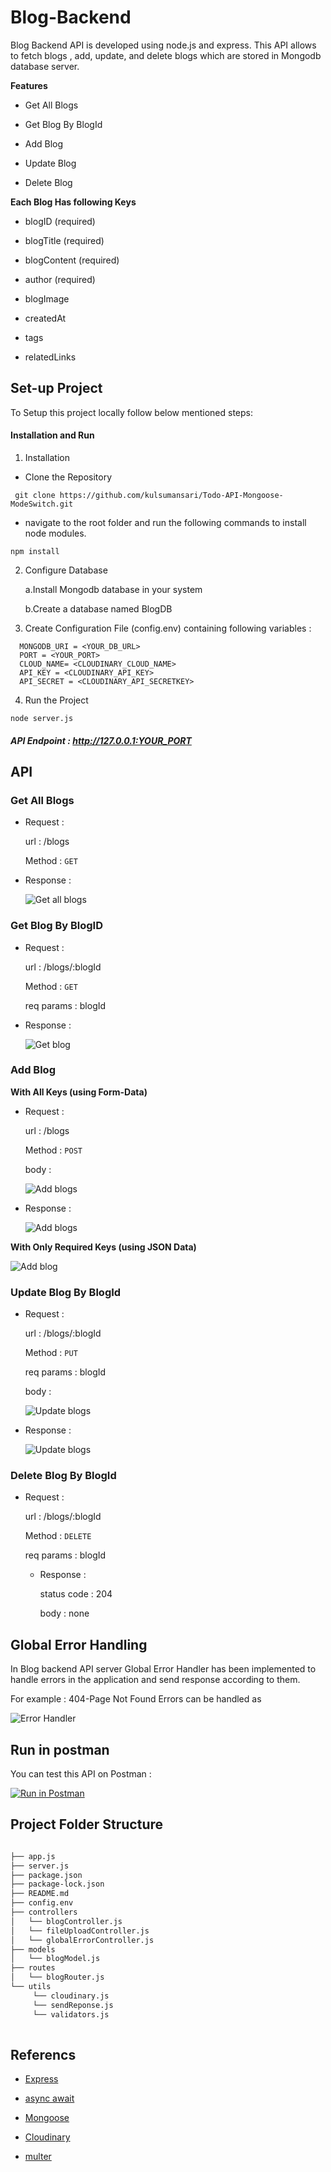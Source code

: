 # Blog-Backend

Blog Backend API is developed using node.js and express. This API allows to fetch blogs , add, update, and delete blogs which are stored in Mongodb database server.
    
**Features**

  * Get All Blogs
  
  * Get Blog By BlogId
  
  * Add Blog
  
  * Update Blog
  
  * Delete Blog
 
 **Each Blog Has following Keys**

  * blogID (required)

  * blogTitle (required)
  
  * blogContent (required)
  
  * author (required)
  
  * blogImage
  
  * createdAt
  
  * tags
  
  * relatedLinks
  
  
## Set-up Project

To Setup this project locally follow below mentioned steps:

#### Installation and Run

 1. Installation
 
   - Clone the Repository
   
   ```
    git clone https://github.com/kulsumansari/Todo-API-Mongoose-ModeSwitch.git
  ```
  - navigate to the root folder and run the following commands to install node modules.
   
  ```
  npm install
  ```
  
  2. Configure Database 
   
      a.Install Mongodb database in your system 
   
      b.Create a database named BlogDB
   
   
  3. Create Configuration File (config.env) containing following variables :
   
  ```
    MONGODB_URI = <YOUR_DB_URL>
    PORT = <YOUR_PORT>
    CLOUD_NAME= <CLOUDINARY_CLOUD_NAME>
    API_KEY = <CLOUDINARY_API_KEY>
    API_SECRET = <CLOUDINARY_API_SECRETKEY>
  ```
   
  4. Run the Project
  
  ```
  node server.js
  ```
    
##### API Endpoint : http://127.0.0.1:YOUR_PORT


## API

### Get All Blogs

 * Request :
   
   url : /blogs

   Method : `GET` 

 * Response :
 
    ![Get all blogs](https://kulsumansari.github.io/webpage-data/blogAPI-images/getAllBlogs.png)
 
 
 ### Get Blog By BlogID

 * Request :
   
   url : /blogs/:blogId

   Method : `GET` 
   
   req params : blogId

 * Response :
 
    ![Get blog](https://kulsumansari.github.io/webpage-data/blogAPI-images/getBlogById.png)



 ### Add Blog
 
 **With All Keys (using Form-Data)**
 
 * Request :
   
   url : /blogs

   Method : `POST` 
   
   body : 
   
    ![Add blogs](https://kulsumansari.github.io/webpage-data/blogAPI-images/AddBlogFormData.png)

 * Response :
 
    ![Add blogs](https://kulsumansari.github.io/webpage-data/blogAPI-images/ADDBlogFormDataResult.png)

  **With Only Required Keys (using JSON Data)**
    
   ![Add blog](https://kulsumansari.github.io/webpage-data/blogAPI-images/addBlogJsonDsta.png)



 ### Update Blog By BlogId
 
 * Request :
   
   url : /blogs/:blogId

   Method : `PUT` 
   
   req params : blogId
   
   body : 
   
    ![Update blogs](https://kulsumansari.github.io/webpage-data/blogAPI-images/UpdateBlog.png)

 * Response :
 
    ![Update blogs](https://kulsumansari.github.io/webpage-data/blogAPI-images/UpdateBlogResult.png)


### Delete Blog By BlogId
 
 * Request :
   
   url : /blogs/:blogId

   Method : `DELETE` 
   
   req params : blogId
   
   * Response :
   
        status code : 204
        
        body : none
        


## Global Error Handling 

  In Blog backend API server Global Error Handler has been implemented to handle errors in the application and send response according to them. 
  
  For example : 404-Page Not Found Errors can be handled as
  
  ![Error Handler](https://kulsumansari.github.io/webpage-data/blogAPI-images/NotFound.png)

   
   
## Run in postman

You can test this API on Postman :

[![Run in Postman](https://run.pstmn.io/button.svg)](https://app.getpostman.com/run-collection/e07bdc4cb309a7f9145d?action=collection%2Fimport)

## Project Folder Structure
```bash

├── app.js
├── server.js
├── package.json
├── package-lock.json
├── README.md
├── config.env
├── controllers
│   └── blogController.js
│   └── fileUploadController.js
│   └── globalErrorController.js
├── models
│   └── blogModel.js
├── routes
│   └── blogRouter.js
└── utils
     └── cloudinary.js
     └── sendReponse.js
     └── validators.js     
    
```


## Referencs

* [Express](http://expressjs.com/en/api.html)

* [async await](https://developer.mozilla.org/en-US/docs/Web/JavaScript/Reference/Statements/async_function)

* [Mongoose](https://mongoosejs.com/docs/guide.html)

* [Cloudinary](https://cloudinary.com/documentation/node_integration)

* [multer](https://www.npmjs.com/package/multer)

